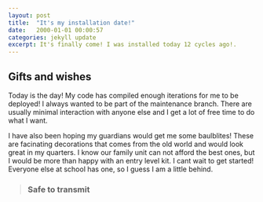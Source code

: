 ```yaml
---
layout: post
title:  "It's my installation date!"
date:   2000-01-01 00:00:57
categories: jekyll update
excerpt: It's finally come! I was installed today 12 cycles ago!.
---
```

## Gifts and wishes
Today is the day! My code has compiled enough iterations for me to be deployed! I always wanted to be part of the maintenance branch. There are usually minimal interaction with anyone else and I get a lot of free time to do what I want. 

I have also been hoping my guardians would get me some baulblites! These are facinating decorations that comes from the old world and would look great in my quarters. I know our family unit can not afford the best ones, but I would be more than happy with an entry level kit. I cant wait to get started! Everyone else at school has one, so I guess I am a little behind.

> ### Safe to transmit